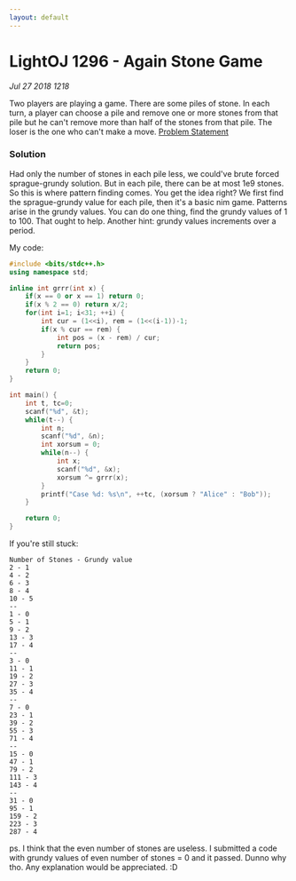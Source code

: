 ```yaml
---
layout: default
---
```


# LightOJ 1296 - Again Stone Game
_Jul 27 2018 1218_

Two players are playing a game. There are some piles of stone. In each turn, a player can choose a pile and remove one or more stones from that pile but he can't remove more than half of the stones from that pile. The loser is the one who can't make a move.
[Problem Statement](http://lightoj.com/volume_showproblem.php?problem=1296)

### Solution

Had only the number of stones in each pile less, we could've brute forced sprague-grundy solution. But in each pile, there can be at most 1e9 stones. So this is where pattern finding comes. You get the idea right? We first find the sprague-grundy value for each pile, then it's a basic nim game. Patterns arise in the grundy values. You can do one thing, find the grundy values of 1 to 100. That ought to help. Another hint: grundy values increments over a period.

My code:
```cpp
#include <bits/stdc++.h>
using namespace std;

inline int grrr(int x) {
	if(x == 0 or x == 1) return 0;
	if(x % 2 == 0) return x/2;
	for(int i=1; i<31; ++i) {
		int cur = (1<<i), rem = (1<<(i-1))-1;
		if(x % cur == rem) {
			int pos = (x - rem) / cur;
			return pos;
		}
	}
	return 0;
}

int main() {
	int t, tc=0;
	scanf("%d", &t);
	while(t--) {
		int n;
		scanf("%d", &n);
		int xorsum = 0;
		while(n--) {
			int x;
			scanf("%d", &x);
			xorsum ^= grrr(x);		
		}
		printf("Case %d: %s\n", ++tc, (xorsum ? "Alice" : "Bob"));
	}

	return 0;
}
```

If you're still stuck: 
```
Number of Stones - Grundy value
2 - 1
4 - 2
6 - 3
8 - 4
10 - 5
--
1 - 0
5 - 1
9 - 2
13 - 3
17 - 4
--
3 - 0
11 - 1
19 - 2
27 - 3
35 - 4
--
7 - 0
23 - 1
39 - 2
55 - 3
71 - 4
--
15 - 0
47 - 1
79 - 2
111 - 3
143 - 4
--
31 - 0
95 - 1
159 - 2
223 - 3
287 - 4
```

ps. I think that the even number of stones are useless. I submitted a code with grundy values of even number of stones = 0 and it passed. Dunno why tho. Any explanation would be appreciated. :D
